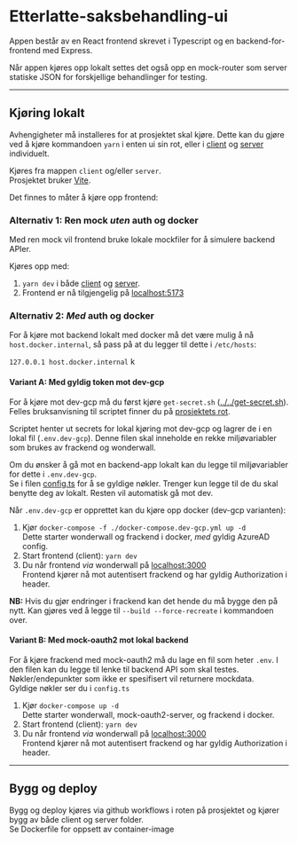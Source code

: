 # Etterlatte-saksbehandling-ui

Appen består av en React frontend skrevet i Typescript og en backend-for-frontend med Express.

Når appen kjøres opp lokalt settes det også opp en mock-router som server statiske JSON for forskjellige behandlinger 
for testing.

---

## Kjøring lokalt

Avhengigheter må installeres for at prosjektet skal kjøre. Dette kan du gjøre ved å kjøre kommandoen `yarn` i enten 
ui sin rot, eller i [client](./client) og [server](./server) individuelt.

Kjøres fra mappen `client` og/eller `server`. \
Prosjektet bruker [Vite](https://vitejs.dev/).

Det finnes to måter å kjøre opp frontend:

### Alternativ 1: Ren mock _uten_ auth og docker

Med ren mock vil frontend bruke lokale mockfiler for å simulere backend APIer. 

Kjøres opp med: 
1. `yarn dev` i både [client](./client) og [server](./server).
2. Frontend er nå tilgjengelig på [localhost:5173](http://localhost:5173)


### Alternativ 2: _Med_ auth og docker

For å kjøre mot backend lokalt med docker må det være mulig å nå `host.docker.internal`, så pass på at du legger til 
dette i `/etc/hosts`:

`127.0.0.1 host.docker.internal`
k

#### Variant A: Med gyldig token mot dev-gcp

For å kjøre mot dev-gcp må du først kjøre `get-secret.sh` ([../../get-secret.sh](../../get-secret.sh)). \
Felles bruksanvisning til scriptet finner du på [prosjektets rot](../..). 

Scriptet henter ut secrets for lokal kjøring mot dev-gcp og lagrer de i en lokal fil (`.env.dev-gcp`). 
Denne filen skal inneholde en rekke miljøvariabler som brukes av frackend og wonderwall. 

Om du ønsker å gå mot en backend-app lokalt kan du legge til miljøvariabler for dette i `.env.dev-gcp`. \
Se i filen [config.ts](./server/src/config/config.ts) for å se gyldige nøkler. Trenger kun legge til de 
du skal benytte deg av lokalt. Resten vil automatisk gå mot dev.

Når `.env.dev-gcp` er opprettet kan du kjøre opp docker (dev-gcp varianten):

1. Kjør `docker-compose -f ./docker-compose.dev-gcp.yml up -d` \
   Dette starter wonderwall og frackend i docker, _med_ gyldig AzureAD config.
2. Start frontend (client):
   `yarn dev`
3. Du når frontend *via* wonderwall på [localhost:3000](http://localhost:3000) \
   Frontend kjører nå mot autentisert frackend og har gyldig Authorization i header.

**NB:** Hvis du gjør endringer i frackend kan det hende du må bygge den på nytt. Kan gjøres ved å legge til
`--build --force-recreate` i kommandoen over.


#### Variant B: Med mock-oauth2 mot lokal backend

For å kjøre frackend med mock-oauth2 må du lage en fil som heter `.env`. I den filen kan du legge til lenke til 
backend API som skal testes. Nøkler/endepunkter som ikke er spesifisert vil returnere mockdata.\
Gyldige nøkler ser du i `config.ts`

1. Kjør `docker-compose up -d` \
   Dette starter wonderwall, mock-oauth2-server, og frackend i docker.
2. Start frontend (client):
   `yarn dev`
3. Du når frontend *via* wonderwall på [localhost:3000](http://localhost:3000) \
   Frontend kjører nå mot autentisert frackend og har gyldig Authorization i header.


---

## Bygg og deploy
Bygg og deploy kjøres via github workflows i roten på prosjektet
og kjører bygg av både client og server folder. \
Se Dockerfile for oppsett av container-image